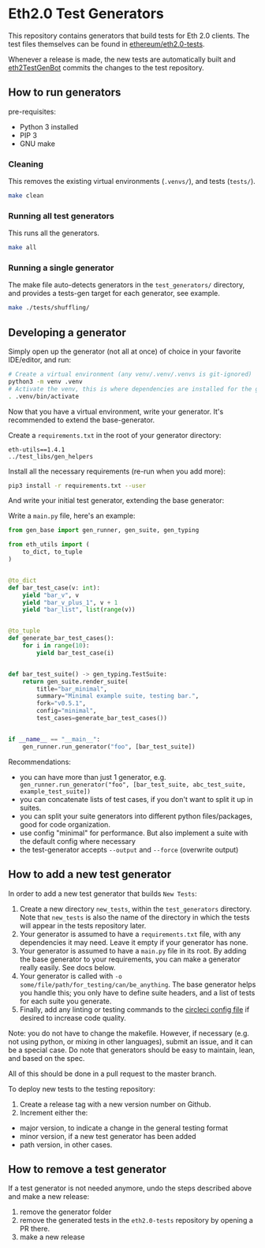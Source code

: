 # Eth2.0 Test Generators

This repository contains generators that build tests for Eth 2.0 clients.
The test files themselves can be found in [ethereum/eth2.0-tests](https://github.com/ethereum/eth2.0-tests/).

Whenever a release is made, the new tests are automatically built and
[eth2TestGenBot](https://github.com/eth2TestGenBot) commits the changes to the test repository.

## How to run generators

pre-requisites:
- Python 3 installed
- PIP 3
- GNU make

### Cleaning

This removes the existing virtual environments (`.venvs/`), and tests (`tests/`).

```bash
make clean 
```

### Running all test generators

This runs all the generators.

```bash
make all
```

### Running a single generator

The make file auto-detects generators in the `test_generators/` directory,
 and provides a tests-gen target for each generator, see example.

```bash
make ./tests/shuffling/
```

## Developing a generator

Simply open up the generator (not all at once) of choice in your favorite IDE/editor, and run:

```bash
# Create a virtual environment (any venv/.venv/.venvs is git-ignored)
python3 -m venv .venv
# Activate the venv, this is where dependencies are installed for the generator
. .venv/bin/activate
```

Now that you have a virtual environment, write your generator.
It's recommended to extend the base-generator.

Create a `requirements.txt` in the root of your generator directory:
```
eth-utils==1.4.1
../test_libs/gen_helpers
```

Install all the necessary requirements (re-run when you add more):
```bash
pip3 install -r requirements.txt --user
```

And write your initial test generator, extending the base generator:

Write a `main.py` file, here's an example:

```python
from gen_base import gen_runner, gen_suite, gen_typing

from eth_utils import (
    to_dict, to_tuple
)


@to_dict
def bar_test_case(v: int):
    yield "bar_v", v
    yield "bar_v_plus_1", v + 1
    yield "bar_list", list(range(v))


@to_tuple
def generate_bar_test_cases():
    for i in range(10):
        yield bar_test_case(i)


def bar_test_suite() -> gen_typing.TestSuite:
    return gen_suite.render_suite(
        title="bar_minimal",
        summary="Minimal example suite, testing bar.",
        fork="v0.5.1",
        config="minimal",
        test_cases=generate_bar_test_cases())


if __name__ == "__main__":
    gen_runner.run_generator("foo", [bar_test_suite])

```

Recommendations:
- you can have more than just 1 generator, e.g. ` gen_runner.run_generator("foo", [bar_test_suite, abc_test_suite, example_test_suite])`
- you can concatenate lists of test cases, if you don't want to split it up in suites.
- you can split your suite generators into different python files/packages, good for code organization.
- use config "minimal" for performance. But also implement a suite with the default config where necessary
- the test-generator accepts `--output` and `--force` (overwrite output)

## How to add a new test generator

In order to add a new test generator that builds `New Tests`:

1. Create a new directory `new_tests`, within the `test_generators` directory.
 Note that `new_tests` is also the name of the directory in which the tests will appear in the tests repository later.
2. Your generator is assumed to have a `requirements.txt` file,
 with any dependencies it may need. Leave it empty if your generator has none.
3. Your generator is assumed to have a `main.py` file in its root.
 By adding the base generator to your requirements, you can make a generator really easily. See docs below.
4. Your generator is called with `-o some/file/path/for_testing/can/be_anything`.
 The base generator helps you handle this; you only have to define suite headers,
 and a list of tests for each suite you generate.
5. Finally, add any linting or testing commands to the
 [circleci config file](https://github.com/ethereum/eth2.0-test-generators/blob/master/.circleci/config.yml)
 if desired to increase code quality.
 
Note: you do not have to change the makefile.
However, if necessary (e.g. not using python, or mixing in other languages), submit an issue, and it can be a special case.
Do note that generators should be easy to maintain, lean, and based on the spec.

All of this should be done in a pull request to the master branch.

To deploy new tests to the testing repository:

1. Create a release tag with a new version number on Github.
2. Increment either the:
 - major version, to indicate a change in the general testing format
 - minor version, if a new test generator has been added
 - path version, in other cases.

## How to remove a test generator

If a test generator is not needed anymore, undo the steps described above and make a new release:

1. remove the generator folder
2. remove the generated tests in the `eth2.0-tests` repository by opening a PR there.
3. make a new release
